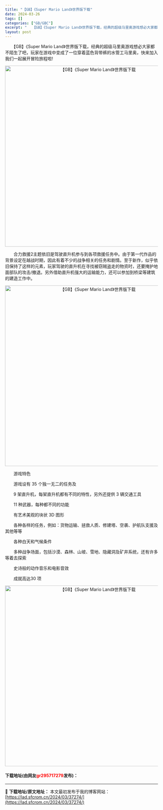 ```yaml
---
title: "【GB】《Super Mario Land》世界版下载"
date: 2024-03-26
tags: []
categories: ["GB/GBC"]
excerpt: "　　【GB】《Super Mario Land》世界版下载，经典的超级马里奥游戏想必大家都不陌生了吧，玩家在游戏中变成了一位穿着蓝色背带裤的水管工马里奥，快来加入我们一起展开冒险旅程啦! 　　合力救援2主题依旧是驾驶直升机参与到各项救援任务中。由于第一代作品的背景设定在越战时期，因此有着不少的战争相&hellip;"
layout: post
---
```


 <p>　　【GB】《Super Mario Land》世界版下载，经典的超级马里奥游戏想必大家都不陌生了吧，玩家在游戏中变成了一位穿着蓝色背带裤的水管工马里奥，快来加入我们一起展开冒险旅程啦!</p> <p align="center"><img align="" border="0" src="https://lad.sfcrom.cn/wp-content/uploads/2024/03/20240326_6602849eafd92.png" width="597" alt="【GB】《Super Mario Land》世界版下载" /></p> <p>　　合力救援2主题依旧是驾驶直升机参与到各项救援任务中。由于第一代作品的背景设定在越战时期，因此有着不少的战争相关的任务和剧情。至于新作，似乎依旧保持了这样的元素，玩家驾驶的直升机在寻找被窃贼盗走的物资时，还要掩护地面部队的攻击/撤退。另外借助直升机强大的运输能力，还可以参加到桥梁等建筑的建造工作中。</p> <p align="center"><img align="" border="0" src="https://lad.sfcrom.cn/wp-content/uploads/2024/03/20240326_660284a074da1.png" width="596" alt="【GB】《Super Mario Land》世界版下载" /></p> <p>　　游戏特色</p> <p>　　游戏设有 35 个独一无二的任务及</p> <p>　　9 架直升机，每架直升机都有不同的特性，另外还提供 3 辆交通工具</p> <p>　　11 种武器，每种都不同的功能</p> <p>　　有艺术美观的块状 3D 图形</p> <p>　　各种各样的任务，例如：货物运输、拯救人质、修建塔、空袭、护航队支援及其他等等</p> <p>　　各种白天和气候条件</p> <p>　　多种战争场面，包括沙漠、森林、山坡、雪地、隐藏洞及矿井系统，还有许多等着去探索</p> <p>　　史诗般的动作音乐和电影音效</p> <p>　　成就高达30 项</p> <p align="center"><img align="" border="0" src="https://lad.sfcrom.cn/wp-content/uploads/2024/03/20240326_660284a229505.png" width="596" alt="【GB】《Super Mario Land》世界版下载" /></p> <p><h4>下载地址(由网友<font color="red">gr295717279</font>发布)：</h4></p> 

---
📖 **下载地址/原文地址：** 本文最初发布于我的博客网站：[https://lad.sfcrom.cn/2024/03/37274/](https://lad.sfcrom.cn/2024/03/37274/)
